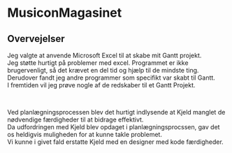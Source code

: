 # MusiconMagasinet
## Overvejelser

Jeg valgte at anvende Microsoft Excel til at skabe mit Gantt projekt.<br>
Jeg støtte hurtigt på problemer med excel. Programmet er ikke brugervenligt, så det krævet en del tid og hjælp til de mindste ting.<br>
Derudover fandt jeg andre programmer som specifikt var skabt til Gantt.<br>
I fremtiden vil jeg prøve nogle af de redskaber til et Gantt Projekt. 

<br>

Ved planlægningsprocessen blev det hurtigt indlysende at Kjeld manglet de nødvendige færdigheder til at bidrage effektivt.<br>
Da udfordringen med Kjeld blev opdaget i planlægningsprocssen, gav det os heldigvis muligheden for at kunne takle problemet.<br>
Vi kunne i givet fald erstatte Kjeld med en designer med kode færdigheder.
